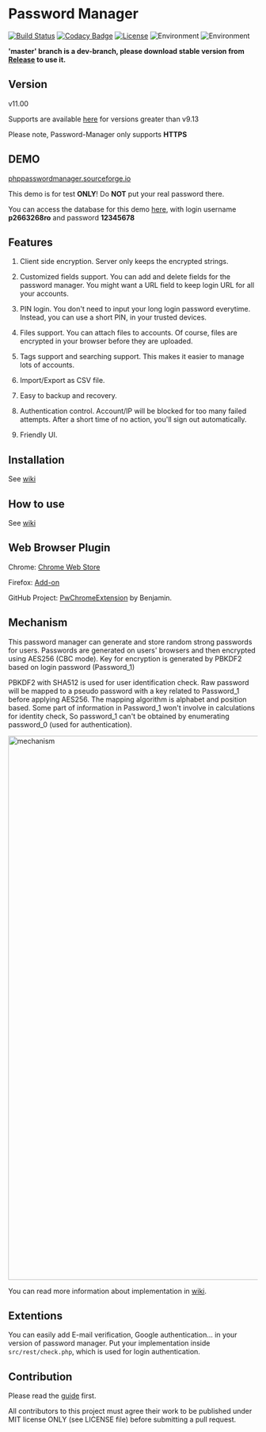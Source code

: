 # Password Manager
[![Build Status](https://travis-ci.org/zeruniverse/Password-Manager.svg)](https://travis-ci.org/zeruniverse/Password-Manager)
[![Codacy Badge](https://api.codacy.com/project/badge/grade/b5d954be72144355aa258748cfd05bca)](https://www.codacy.com/app/zzy8200/Password-Manager)
[![License](https://img.shields.io/badge/license-MIT-blue.svg)](https://github.com/zeruniverse/Password-Manager/blob/master/LICENSE)
![Environment](https://img.shields.io/badge/PHP-7.1+-blue.svg)
![Environment](https://img.shields.io/badge/MySQL-required-ff69b4.svg)

**'master' branch is a dev-branch, please download stable version from [Release](https://github.com/zeruniverse/Password-Manager/releases) to use it.**

## Version

v11.00

Supports are available [here](https://github.com/zeruniverse/Password-Manager/issues) for versions greater than v9.13

Please note, Password-Manager only supports **HTTPS**

## DEMO
[phppasswordmanager.sourceforge.io](https://phppasswordmanager.sourceforge.io)

This demo is for test **ONLY**! Do **NOT** put your real password there.

You can access the database for this demo [here](https://mysql-p.sourceforge.net), with login username **p2663268ro** and password **12345678**

## Features
1. Client side encryption. Server only keeps the encrypted strings.

2. Customized fields support. You can add and delete fields for the password manager. You might want a URL field to keep login URL for all your accounts.

3. PIN login. You don't need to input your long login password everytime. Instead, you can use a short PIN, in your trusted devices.

4. Files support. You can attach files to accounts. Of course, files are encrypted in your browser before they are uploaded.

5. Tags support and searching support. This makes it easier to manage lots of accounts.

6. Import/Export as CSV file.

7. Easy to backup and recovery.

8. Authentication control. Account/IP will be blocked for too many failed attempts. After a short time of no action, you'll sign out automatically.

9. Friendly UI.

## Installation
See [wiki](https://github.com/zeruniverse/Password-Manager/wiki/Installation)

## How to use
See [wiki](https://github.com/zeruniverse/Password-Manager/wiki)

## Web Browser Plugin

Chrome: [Chrome Web Store](https://chrome.google.com/webstore/detail/password-manager/mbfjokpccbakbnnpklkcginkalkijkan)

Firefox: [Add-on](https://addons.mozilla.org/en-US/firefox/addon/self-hosted-password-addon/)

GitHub Project: [PwChromeExtension](https://github.com/BenjaminHae/PwChromeExtension) by Benjamin.

## Mechanism
This password manager can generate and store random strong passwords for users. Passwords are generated on users' browsers and then encrypted using AES256 (CBC mode). Key for encryption is generated by PBKDF2 based on login password (Password_1)

PBKDF2 with SHA512 is used for user identification check. Raw password will be mapped to a pseudo password with a key related to Password_1 before applying AES256. The mapping algorithm is alphabet and position based.
Some part of information in Password_1 won't involve in calculations for identity check, So password_1 can't be obtained by enumerating password_0 (used for authentication).

<img width="1098" alt="mechanism" src="https://user-images.githubusercontent.com/4648756/89225787-a6945500-d58f-11ea-9045-1aa689c19003.jpg">

You can read more information about implementation in [wiki](https://github.com/zeruniverse/Password-Manager/wiki/Mechanism).

## Extentions
You can easily add E-mail verification, Google authentication... in your version of password manager. Put your implementation inside `src/rest/check.php`, which is used for login authentication.

## Contribution

Please read the [guide](https://github.com/zeruniverse/Password-Manager/wiki/Contribution) first.

All contributors to this project must agree their work to be published under MIT license ONLY (see LICENSE file) before submitting a pull request.
